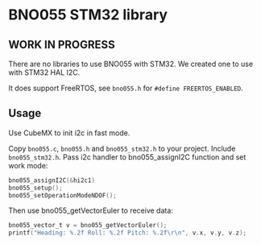 # BNO055 STM32 library

## WORK IN PROGRESS

There are no libraries to use BNO055 with STM32.
We created one to use with STM32 HAL I2C.

It does support FreeRTOS, see `bno055.h` for `#define FREERTOS_ENABLED`.

## Usage

Use CubeMX to init i2c in fast mode.

Copy `bno055.c`, `bno055.h` and `bno055_stm32.h` to your project.
Include `bno055_stm32.h`.
Pass i2c handler to bno055_assignI2C function and set work mode:

```c
bno055_assignI2C(&hi2c1)
bno055_setup();
bno055_setOperationModeNDOF();
```

Then use bno055_getVectorEuler to receive data:

```c
bno055_vector_t v = bno055_getVectorEuler();
printf("Heading: %.2f Roll: %.2f Pitch: %.2f\r\n", v.x, v.y, v.z);
```
